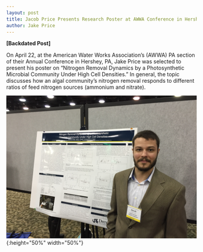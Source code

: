 ```yaml
---
layout: post
title: Jacob Price Presents Research Poster at AWWA Conference in Hershey, PA
author: Jake Price
---
```


**[Backdated Post]**  

On April 22, at the American Water Works Association’s (AWWA) PA section of their Annual Conference in Hershey, PA, Jake Price was selected to present his poster on “Nitrogen Removal Dynamics by a Photosynthetic Microbial Community Under High Cell Densities.”  In general, the topic discusses how an algal community’s nitrogen removal responds to different ratios of feed nitrogen sources (ammonium and nitrate).

![2015-pa-awwa-Price.jpg](/assets/misc/2015-pa-awwa-Price.jpg){:height="50%" width="50%"}   
